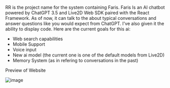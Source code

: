 RR is the project name for the system containing Faris. Faris Is an AI chatbot powered by ChatGPT 3.5 and Live2D Web SDK paired with the React Framework. As of now, it can talk to the about typical conversations and answer questions like you would expect from ChatGPT. I've also given it the ability to display code. Here are the current goals for this ai:

* Web search capabilities 
* Mobile Support
* Voice input
* New ai model (the current one is one of the default models from Live2D)
* Memory System (as in refering to conversations in the past)

Preview of Website

![image](https://github.com/d2i-23/RR/assets/122646162/0f479852-1a8a-47d5-ab08-11235f67f0f2)



